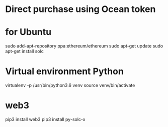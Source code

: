 # Direct purchase using Ocean token

# for Ubuntu
sudo add-apt-repository ppa:ethereum/ethereum
sudo apt-get update
sudo apt-get install solc
# Virtual environment Python
virtualenv -p /usr/bin/python3.6 venv
source venv/bin/activate
# web3
pip3 install web3
pip3 install py-solc-x
